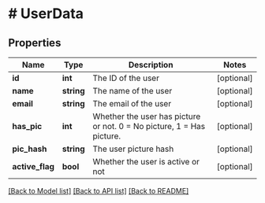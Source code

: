 # # UserData

## Properties

Name | Type | Description | Notes
------------ | ------------- | ------------- | -------------
**id** | **int** | The ID of the user | [optional]
**name** | **string** | The name of the user | [optional]
**email** | **string** | The email of the user | [optional]
**has_pic** | **int** | Whether the user has picture or not. 0 &#x3D; No picture, 1 &#x3D; Has picture. | [optional]
**pic_hash** | **string** | The user picture hash | [optional]
**active_flag** | **bool** | Whether the user is active or not | [optional]

[[Back to Model list]](../README.md#documentation-for-models) [[Back to API list]](../README.md#documentation-for-api-endpoints) [[Back to README]](../README.md)
